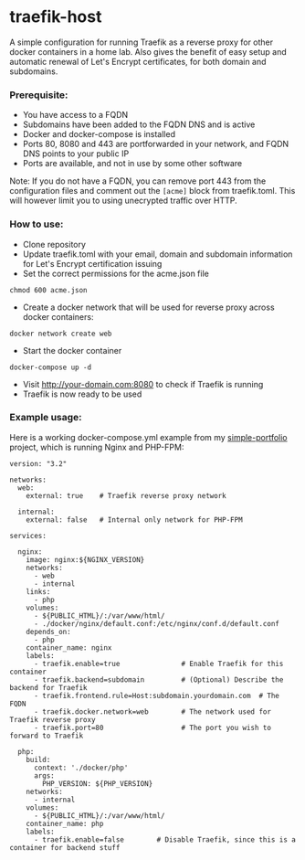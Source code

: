 # traefik-host
A simple configuration for running Traefik as a reverse proxy for other docker containers in a home lab.
Also gives the benefit of easy setup and automatic renewal of Let's Encrypt certificates, for both domain and subdomains.

### Prerequisite:
- You have access to a FQDN
- Subdomains have been added to the FQDN DNS and is active
- Docker and docker-compose is installed
- Ports 80, 8080 and 443 are portforwarded in your network, and FQDN DNS points to your public IP
- Ports are available, and not in use by some other software

Note: If you do not have a FQDN, you can remove port 443 from the configuration files and comment out the `[acme]` block from traefik.toml. This will however limit you to using unecrypted traffic over HTTP.

### How to use:
- Clone repository
- Update traefik.toml with your email, domain and subdomain information for Let's Encrypt certification issuing
- Set the correct permissions for the acme.json file
```
chmod 600 acme.json
```
- Create a docker network that will be used for reverse proxy across docker containers:
```
docker network create web
```
- Start the docker container
```
docker-compose up -d
```
- Visit http://your-domain.com:8080 to check if Traefik is running
- Traefik is now ready to be used

### Example usage:
Here is a working docker-compose.yml example from my [simple-portfolio](https://github.com/frealmyr/simple-portfolio) project, which is running Nginx and PHP-FPM:
```
version: "3.2"

networks:
  web:
    external: true    # Traefik reverse proxy network

  internal:
    external: false   # Internal only network for PHP-FPM

services:

  nginx:
    image: nginx:${NGINX_VERSION}
    networks:
      - web
      - internal
    links:
      - php
    volumes:
      - ${PUBLIC_HTML}/:/var/www/html/
      - ./docker/nginx/default.conf:/etc/nginx/conf.d/default.conf
    depends_on:
      - php
    container_name: nginx
    labels:
      - traefik.enable=true               # Enable Traefik for this container
      - traefik.backend=subdomain         # (Optional) Describe the backend for Traefik
      - traefik.frontend.rule=Host:subdomain.yourdomain.com  # The FQDN
      - traefik.docker.network=web        # The network used for Traefik reverse proxy
      - traefik.port=80                   # The port you wish to forward to Traefik

  php:
    build:
      context: './docker/php'
      args:
        PHP_VERSION: ${PHP_VERSION}
    networks:
      - internal
    volumes:
      - ${PUBLIC_HTML}/:/var/www/html/
    container_name: php
    labels:
      - traefik.enable=false        # Disable Traefik, since this is a container for backend stuff

